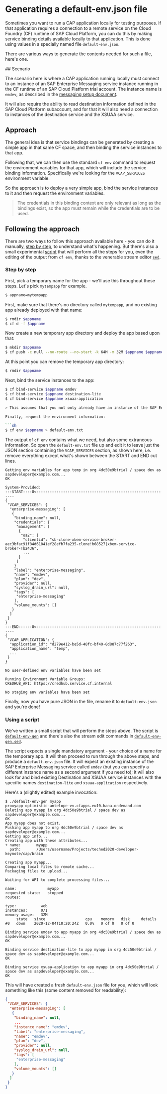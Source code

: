 # Generating a default-env.json file

Sometimes you want to run a CAP application locally for testing purposes. If that application requires a connection to a remote service on the Cloud Foundry (CF) runtime of SAP Cloud Platform, you can do this by making service binding details available locally to that application. This is done using values in a specially named file `default-env.json`.

There are various ways to generate the contents needed for such a file, here's one.

## Scenario

The scenario here is where a CAP application running locally must connect to an instance of an SAP Enterprise Messaging service instance running in the CF runtime of an SAP Cloud Platform trial account. The instance name is `emdev`, as described in the [messaging setup document](../../messaging-setup.md).

It will also require the ability to read destination information defined in the SAP Cloud Platform subaccount, and for that it will also need a connection to instances of the destination service and the XSUAA service.

## Approach

The general idea is that service bindings can be generated by creating a simple app in that same CF space, and then binding the service instances to that app.

Following that, we can then use the standard `cf env` command to request the environment variables for that app, which will include the service binding information. Specifically we're looking for the `VCAP_SERVICES` environment variable.

So the approach is to deploy a very simple app, bind the service instances to it and then request the environment variables.

> The credentials in this binding context are only relevant as long as the bindings exist, so the app must remain while the credentials are to be used.

## Following the approach

There are two ways to follow this approach available here - you can do it manually, [step by step](#step-by-step), to understand what's happening. But there's also a small experimental [script](#using-a-script) that will perform all the steps for you, even the editing of the output from `cf env`, thanks to the venerable stream editor [`sed`](https://www.gnu.org/software/sed/manual/sed.html).

### Step by step

First, pick a temporary name for the app - we'll use this throughout these steps. Let's pick `mytempapp` for example.

```sh
$ appname=mytempapp
```

First, make sure that there's no directory called `mytempapp`, and no existing app already deployed with that name:

```sh
$ rmdir $appname
$ cf d -f $appname
```

Now create a new temporary app directory and deploy the app based upon that:

```sh
$ mkdir $appname
$ cf push -c null --no-route --no-start -k 64M -m 32M $appname $appname
```

At this point you can remove the temporary app directory:

```sh
$ rmdir $appname
```
Next, bind the service instances to the app:

```sh
$ cf bind-service $appname emdev
$ cf bind-service $appname destination-lite
$ cf bind-service $appname xsuaa-application

> This assumes that you not only already have an instance of the SAP Enterprise Messaging service, with the name `emdev`, but you also have instances of the Destination and XSUAA services too, with specific plans `lite` and `application` respectively. If not, create them with `cf create-service destination lite destination-lite` and `cf create-service xsuaa application xsuaa-application`. Note that the naming convention used here for the instances is `<servicename>-<planname>`.

Finally, request the environment information:

```sh
$ cf env $appname > default-env.txt
```

The output of `cf env` contains what we need, but also some extraneous information. So open the `default-env.txt` file up and edit it to leave just the JSON section containing the `VCAP_SERVICES` section, as shown here, i.e. remove everything except what's shown between the START and END cut lines.

```
Getting env variables for app temp in org 4dc50e9btrial / space dev as sapdeveloper@example.com...
OK

System-Provided:
---START----8<------------------------------------------------------------
{
 "VCAP_SERVICES": {
  "enterprise-messaging": [
   {
    "binding_name": null,
    "credentials": {
     "management": [
      {
       "oa2": {
        "clientid": "sb-clone-xbem-service-broker-aec3bfac91f84d61841ef28efb7fa235-clone!b68527|xbem-service-broker-!b2436",
        ...
      }
     ]
    }
    "label": "enterprise-messaging",
    "name": "emdev",
    "plan": "dev",
    "provider": null,
    "syslog_drain_url": null,
    "tags": [
     "enterprise-messaging"
    ],
    "volume_mounts": []
   }
  ]
 }
}
---END------8<------------------------------------------------------------
{
 "VCAP_APPLICATION": {
  "application_id": "d279e412-be5d-48fc-bf40-8d887c77f263",
  "application_name": "temp",
  ...
 }
}

No user-defined env variables have been set

Running Environment Variable Groups:
CREDHUB_API: https://credhub.service.cf.internal

No staging env variables have been set

```

Finally, now you have pure JSON in the file, rename it to `default-env.json` and you're done!

### Using a script

We've written a small script that will perform the steps above. The script is [`default-env-gen`](default-env-gen) and there's also the stream edit commands in [`default-env-gen.sed`](default-env-gen.sed).

The script expects a single mandatory argument - your choice of a name for the temporary app. It will then proceed to run through the above steps, and produce a `default-env.json` file. It will expect an existing instance of the SAP Enterprise Messaging service called `emdev` (but you can specify a different instance name as a second argument if you need to); it will also look for and bind existing Destination and XSUAA service instances with the specific names `destination-lite` and `xsuaa-application` respectively.

Here's a (slightly edited) example invocation:

```
$ ./default-env-gen myapp
proxyapp-optimistic-antelope-vv.cfapps.eu10.hana.ondemand.com
Deleting app myapp in org 4dc50e9btrial / space dev as sapdeveloper@example.com...
OK
App myapp does not exist.
Pushing app myapp to org 4dc50e9btrial / space dev as sapdeveloper@example.com...
Getting app info...
Creating app with these attributes...
+ name:       myapp
  path:       /Users/username/Projects/teched2020-developer-keynote/cap/brain

Creating app myapp...
Comparing local files to remote cache...
Packaging files to upload...

Waiting for API to complete processing files...

name:              myapp
requested state:   stopped
routes:

type:           web
instances:      0/1
memory usage:   32M
     state   since                  cpu    memory   disk     details
#0   down    2020-12-04T10:20:24Z   0.0%   0 of 0   0 of 0

Binding service emdev to app myapp in org 4dc50e9btrial / space dev as sapdeveloper@example.com...
OK

Binding service destination-lite to app myapp in org 4dc50e9btrial / space dev as sapdeveloper@example.com...
OK

Binding service xsuaa-application to app myapp in org 4dc50e9btrial / space dev as sapdeveloper@example.com...
OK
```

This will have created a fresh `default-env.json` file for you, which will look something like this (some content removed for readability):

```json
{
 "VCAP_SERVICES": {
  "enterprise-messaging": [
   {
    "binding_name": null,
    ...
    "instance_name": "emdev",
    "label": "enterprise-messaging",
    "name": "emdev",
    "plan": "dev",
    "provider": null,
    "syslog_drain_url": null,
    "tags": [
     "enterprise-messaging"
    ],
    "volume_mounts": []
   }
  ]
 }
}
```
